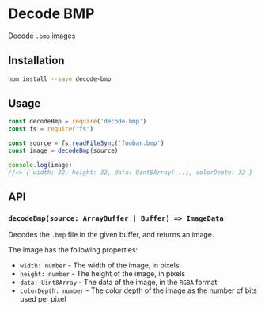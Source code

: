 # Decode BMP

Decode `.bmp` images

## Installation

```sh
npm install --save decode-bmp
```

## Usage

```js
const decodeBmp = require('decode-bmp')
const fs = require('fs')

const source = fs.readFileSync('foobar.bmp')
const image = decodeBmp(source)

console.log(image)
//=> { width: 32, height: 32, data: Uint8Array(...), colorDepth: 32 }
```

## API

### `decodeBmp(source: ArrayBuffer | Buffer) => ImageData`

Decodes the `.bmp` file in the given buffer, and returns an image.

The image has the following properties:

- `width: number` - The width of the image, in pixels
- `height: number` - The height of the image, in pixels
- `data: Uint8Array` - The data of the image, in the `RGBA` format
- `colorDepth: number` - The color depth of the image as the number of bits used per pixel
